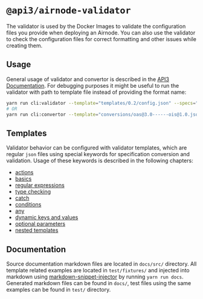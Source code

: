 # `@api3/airnode-validator`

The validator is used by the Docker Images to validate the configuration files you provide when deploying an Airnode.
You can also use the validator to check the configuration files for correct formatting and other issues while creating
them.

## Usage

General usage of validator and convertor is described in the
[API3 Documentation](https://docs.api3.org/airnode/latest/reference/packages/validator.html). For debugging purposes it
might be useful to run the validator with path to template file instead of providing the format name:

```sh
yarn run cli:validator --template="templates/0.2/config.json" --specs="myProject/config/config.json"
# OR
yarn run cli:convertor --template="conversions/oas@3.0------ois@1.0.json" --specs="myProject/config/oas.json"
```

## Templates

Validator behavior can be configured with validator templates, which are regular `json` files using special keywords for
specification conversion and validation. Usage of these keywords is described in the following chapters:

- [actions](docs/actions.md)
- [basics](docs/basics.md)
- [regular expressions](docs/regex.md)
- [type checking](docs/type.md)
- [catch](docs/catch.md)
- [conditions](docs/conditions.md)
- [any](docs/any.md)
- [dynamic keys and values](docs/dynamic_params.md)
- [optional parameters](docs/optional.md)
- [nested templates](docs/template.md)

## Documentation

Source documentation markdown files are located in `docs/src/` directory. All template related examples are located in
`test/fixtures/` and injected into markdown using
[markdown-snippet-injector](https://github.com/NativeScript/markdown-snippet-injector) by running `yarn run docs`.
Generated markdown files can be found in `docs/`, test files using the same examples can be found in `test/` directory.
